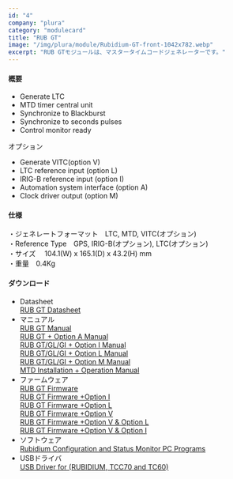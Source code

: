```yaml
---
id: "4"
company: "plura"
category: "modulecard"
title: "RUB GT"
image: "/img/plura/module/Rubidium-GT-front-1042x782.webp"
excerpt: "RUB GTモジュールは、マスタータイムコードジェネレーターです。"
---
```

#### 概要
* Generate LTC
* MTD timer central unit
* Synchronize to Blackburst  
* Synchronize to seconds pulses
* Control monitor ready  

オプション  
* Generate VITC(option V)  
* LTC reference input (option L)  
* IRIG-B reference input (option I)  
* Automation system interface (option A)  
* Clock driver output (option M)  
#### 仕様
・ジェネレートフォーマット&emsp;LTC, MTD, VITC(オプション)  
・Reference Type&emsp;GPS, IRIG-B(オプション), LTC(オプション)  
・サイズ &emsp;104.1(W) x 165.1(D) x 43.2(H) mm  
・重量&emsp;0.4Kg  
#### ダウンロード
* Datasheet  
    [RUB GT Datasheet](https://plurainc.com/files/downloads/timing-solutions/datasheet/deRUBGTleaflet.pdf)  
* マニュアル  
    [RUB GT Manual](https://plurainc.com/files/downloads/timing-solutions/manual/eRUBGTmanual.pdf)  
    [RUB GT + Option A Manual](https://plurainc.com/files/downloads/timing-solutions/manual/eRUBGTOptAmanual.pdf)  
    [RUB GT/GL/GI + Option I Manual](https://plurainc.com/files/downloads/timing-solutions/manual/eRUBGTOPTImanual_IrigConverter.pdf)  
    [RUB GT/GL/GI + Option L Manual](https://plurainc.com/files/downloads/timing-solutions/manual/eRUBGTOptLmanual.pdf)  
    [RUB GT/GL/GI + Option M Manual](https://plurainc.com/files/downloads/timing-solutions/manual/eRUBGTOptMmanual.pdf)  
    [MTD Installation + Operation Manual](https://plurainc.com/files/downloads/timing-solutions/manual/eMTDSYSOPmanual.pdf)  
* ファームウェア  
    [RUB GT Firmware](https://plurainc.com/files/downloads/timing-solutions/firmware/rub_gt.zip)  
    [RUB GT Firmware +Option I](https://plurainc.com/files/downloads/timing-solutions/firmware/rub_gt_i.zip)  
    [RUB GT Firmware +Option L](https://plurainc.com/files/downloads/timing-solutions/firmware/rub_gt_l.zip)  
    [RUB GT Firmware +Option V](https://plurainc.com/files/downloads/timing-solutions/firmware/rub_gt_v.zip)  
    [RUB GT Firmware +Option V & Option L](https://plurainc.com/files/downloads/timing-solutions/firmware/rub_gt_vl.zip)  
    [RUB GT Firmware +Option V & Option I](https://plurainc.com/files/downloads/timing-solutions/firmware/rub_gt_vi.zip)  
* ソフトウェア  
    [Rubidium Configuration and Status Monitor PC Programs](https://plurainc.com/files/downloads/timing-solutions/software/rubs.zip)  
* USBドライバ  
    [USB Driver for (RUBIDIUM, TCC70 and TC60)](https://plurainc.com/files/downloads/timing-solutions/software/usb.zip)
